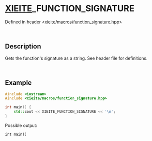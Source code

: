 # [XIEITE](../../macros.md)\_FUNCTION\_SIGNATURE
Defined in header [<xieite/macros/function_signature.hpp>](../../../include/xieite/macros/function_signature.hpp)

&nbsp;

## Description
Gets the function's signature as a string. See header file for definitions.

&nbsp;

## Example
```cpp
#include <iostream>
#include <xieite/macros/function_signature.hpp>

int main() {
    std::cout << XIEITE_FUNCTION_SIGNATURE << '\n';
}
```
Possible output:
```
int main()
```
